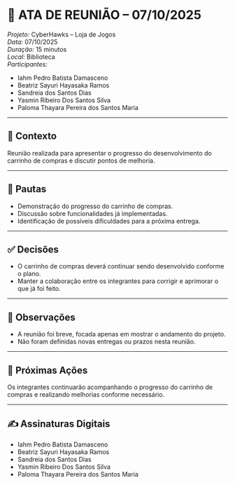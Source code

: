 # 📝 ATA DE REUNIÃO – 07/10/2025 

*Projeto:* CyberHawks – Loja de Jogos  
*Data:* 07/10/2025  
*Duração:* 15 minutos  
*Local:* Biblioteca  
*Participantes:*  
- Iahm Pedro Batista Damasceno  
- Beatriz Sayuri Hayasaka Ramos  
- Sandreia dos Santos Dias  
- Yasmin Ribeiro Dos Santos Silva  
- Paloma Thayara Pereira dos Santos Maria  

---

## 🎯 Contexto
Reunião realizada para apresentar o progresso do desenvolvimento do carrinho de compras e discutir pontos de melhoria.

---

## 📌 Pautas
- Demonstração do progresso do carrinho de compras.  
- Discussão sobre funcionalidades já implementadas.  
- Identificação de possíveis dificuldades para a próxima entrega.

---

## ✅ Decisões
- O carrinho de compras deverá continuar sendo desenvolvido conforme o plano.  
- Manter a colaboração entre os integrantes para corrigir e aprimorar o que já foi feito.  

---

## 📝 Observações
- A reunião foi breve, focada apenas em mostrar o andamento do projeto.  
- Não foram definidas novas entregas ou prazos nesta reunião.

---

## 🚀 Próximas Ações
Os integrantes continuarão acompanhando o progresso do carrinho de compras e realizando melhorias conforme necessário.

---

## ✍ Assinaturas Digitais
- Iahm Pedro Batista Damasceno  
- Beatriz Sayuri Hayasaka Ramos  
- Sandreia dos Santos Dias  
- Yasmin Ribeiro Dos Santos Silva  
- Paloma Thayara Pereira dos Santos Maria

